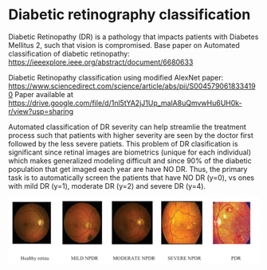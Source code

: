 # Diabetic retinography classification

Diabetic Retinopathy (DR) is a pathology that impacts patients with Diabetes Mellitus 2, such that vision is compromised. Base paper on Automated classification of diabetic retinopathy:
https://ieeexplore.ieee.org/abstract/document/6680633

Diabetic Retinopathy classification using modified AlexNet paper: https://www.sciencedirect.com/science/article/abs/pii/S0045790618334190
Paper available at https://drive.google.com/file/d/1nl5tYA2jJ1Up_malA8uQmvwHu6UH0k-r/view?usp=sharing

Automated classification of DR severity can help streamlie the treatment process such that patients with higher severity are seen by the doctor first followed by the less severe patiets. This problem of DR clasification is significant since retinal images are biometrics (unique for each individual) which makes generalized modeling difficult and since 90% of the diabetic population that get imaged each year are have NO DR.
Thus, the primary task is to automatically screen the patients that have NO DR (y=0), vs ones with mild DR (y=1), moderate DR (y=2) and severe DR (y=4). 

![Diabetic retinopathy examples](example_images/dr-images.png)
